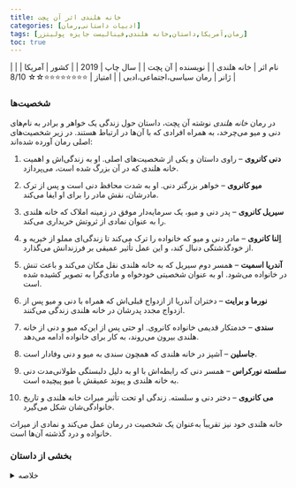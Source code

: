 ```yaml
---
title: خانه هلندی اثر آن پچت
categories: [ادبیات داستانی,رمان]
tags: [رمان,آمریکا,داستان,خانه هلندی,فینالیست جایزه پولیتزر]
toc: true
---
```


| نام اثر | خانه هلندی |
| نویسنده | آن پچت |
| سال چاپ | 2019  |
| کشور | آمریکا  |
| ژانر | رمان سیاسی،اجتماعی،ادبی  |
| امتیاز | ⭐⭐⭐⭐⭐⭐⭐⭐☆☆ 8/10  |


### شخصیت‌ها

در رمان *خانه هلندی* نوشته آن پچت، داستان حول زندگی یک خواهر و برادر به نام‌های دنی و میو می‌چرخد، به همراه افرادی که با آن‌ها در ارتباط هستند. در زیر شخصیت‌های اصلی رمان آورده شده‌اند:

1. **دنی کانروی** – راوی داستان و یکی از شخصیت‌های اصلی. او به زندگی‌اش و اهمیت خانه هلندی که در آن بزرگ شده است، می‌پردازد.

2. **میو کانروی** – خواهر بزرگتر دنی. او به شدت محافظ دنی است و پس از ترک مادرشان، نقش مادر را برای او ایفا می‌کند.

3. **سیریل کانروی** – پدر دنی و میو، یک سرمایه‌دار موفق در زمینه املاک که خانه هلندی را به عنوان نمادی از ثروتش خریداری می‌کند.

4. **اِلنا کانروی** – مادر دنی و میو که خانواده را ترک می‌کند تا زندگی‌ای مملو از خیریه و از خودگذشتگی دنبال کند، و این عمل تأثیر عمیقی بر فرزندانش می‌گذارد.

5. **آندریا اسمیت** – همسر دوم سیریل که به خانه هلندی نقل مکان می‌کند و باعث تنش در خانواده می‌شود. او به عنوان شخصیتی خودخواه و مادی‌گرا به تصویر کشیده شده است.

6. **نورما و برایت** – دختران آندریا از ازدواج قبلی‌اش که همراه با دنی و میو پس از ازدواج مجدد پدرشان در خانه هلندی زندگی می‌کنند.

7. **سندی** – خدمتکار قدیمی خانواده کانروی. او حتی پس از این‌که میو و دنی از خانه هلندی بیرون می‌روند، به کار برای خانواده ادامه می‌دهد.

8. **جاسلین** – آشپز در خانه هلندی که همچون سندی به میو و دنی وفادار است.

9. **سلسته نورکراس** – همسر دنی که رابطه‌اش با او به دلیل دلبستگی طولانی‌مدت دنی به خانه هلندی و پیوند عمیقش با میو پیچیده است.

10. **می کانروی** – دختر دنی و سلسته. زندگی او تحت تأثیر میراث خانه هلندی و تاریخ خانوادگی‌شان شکل می‌گیرد.

خانه هلندی خود نیز تقریباً به‌عنوان یک شخصیت در رمان عمل می‌کند و نمادی از میراث خانواده و درد گذشته آن‌ها است.

### بخشی از داستان

<details>
  <summary>خلاصه</summary>

خانه هلندی عمارتی‌ست واقع در پارک الکینز، پنسیلوانیا در حومهٔ فیلادلفیا. خانواده فن هوبیک، زن و شوهری با اصالت هلندی که ثروت خود را در صنعت دخانیات به دست آورده بودند، این خانه را در سال ۱۹۲۲ ساختند. ملّاکی خود ساخته و موفق به نام سیریل کانروی در سال ۱۹۴۶ این عمارت را خرید تا همسرش النا را غافلگیر کند. فرزندان آنها، دنی و مِیو در خانه هلندی بزرگ شدند. النا خانه هلندی را دوست ندارد و وقتی دنی ۳ ساله و مِیو ۱۰ ساله است، خانواده‌اش را رها می‌کند تا به فقرای هند کمک کند. پس از فوت سیریل، نامادری بچه‌ها، آندره، دنی و میو را از خانه بیرون می‌کند. این خواهر و برادر که دیگر کسی را ندارند باید به یکدیگر تکیه کنند. میو با تتمه ارثیه‌شان دنی را به مدرسه شبانه‌روزی چوت رزمری هال، دانشگاه کلمبیا و دانشکده پزشکی می‌فرستد. دنی، با این که علاقه‌ای به طبابت ندارد، برای جلب رضایت میو دانشکده پزشکی را تمام می‌کند. راوی این رمان دنی کانروی در بزرگسالی‌ست. 
</details>
